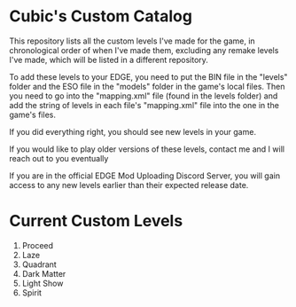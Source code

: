 # Cubic's Custom Catalog
This repository lists all the custom levels I've made for the game, in chronological order of when I've made them, excluding any remake levels I've made, which will be listed in a different repository.

To add these levels to your EDGE, you need to put the BIN file in the "levels" folder and the ESO file in the "models" folder in the game's local files.
Then you need to go into the "mapping.xml" file (found in the levels folder) and add the string of levels in each file's "mapping.xml" file into the one in the game's files.

If you did everything right, you should see new levels in your game.

If you would like to play older versions of these levels, contact me and I will reach out to you eventually

If you are in the official EDGE Mod Uploading Discord Server, you will gain access to any new levels earlier than their expected release date.

# Current Custom Levels
1. Proceed
2. Laze
3. Quadrant
4. Dark Matter
5. Light Show
6. Spirit

